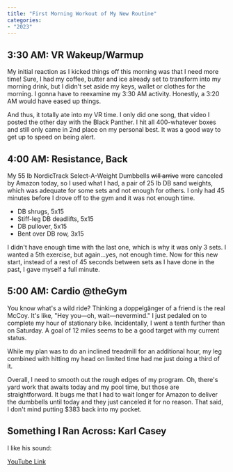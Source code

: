 ```yaml
---
title: "First Morning Workout of My New Routine"
categories:
- "2023"
---
```


## 3:30 AM: VR Wakeup/Warmup

My initial reaction as I kicked things off this morning was that I need more time!  Sure, I had my coffee, butter and ice already set to transform into my morning drink, but I didn't set aside my keys, wallet or clothes for the morning.  I gonna have to reexamine my 3:30 AM activity.  Honestly, a 3:20 AM would have eased up things.  

And thus, it totally ate into my VR time.  I only did one song, that video I posted the other day with the Black Panther. I hit all 400-whatever boxes and still only came in 2nd place on my personal best.  It was a good way to get up to speed on being alert.

## 4:00 AM: Resistance, Back

My 55 lb NordicTrack Select-A-Weight Dumbbells ~~will arrive~~ were canceled by Amazon today, so I used what I had, a pair of 25 lb DB sand weights, which was adequate for some sets and not enough for others.  I only had 45 minutes before I drove off to the gym and it was not enough time.

* DB shrugs, 5x15
* Stiff-leg DB deadlifts, 5x15 
* DB pullover, 5x15
* Bent over DB row, 3x15

I didn't have enough time with the last one, which is why it was only 3 sets.  I wanted a 5th exercise, but again...yes, not enough time.  Now for this new start, instead of a rest of 45 seconds between sets as I have done in the past, I gave myself a full minute.

## 5:00 AM: Cardio @theGym

You know what's a wild ride?  Thinking a doppelgänger of a friend is the real McCoy.  It's like, "Hey you—oh, wait—nevermind."  I just pedaled on to complete my hour of stationary bike.  Incidentally, I went a tenth further than on Saturday.  A goal of 12 miles seems to be a good target with my current status.

While my plan was to do an inclined treadmill for an additional hour, my leg combined with hitting my head on limited time had me just doing a third of it.

Overall, I need to smooth out the rough edges of my program.  Oh, there's yard work that awaits today and my pool time, but those are straightforward.  It bugs me that I had to wait longer for Amazon to deliver the dumbbells until today and they just canceled it for no reason.  That said, I don't mind putting $383 back into my pocket.

## Something I Ran Across: Karl Casey

I like his sound:

[YouTube Link](https://www.youtube.com/watch?v=k8nHWwO1U2Q)